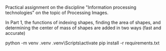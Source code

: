 Practical assignment on the discipline "Information processing technologies" on the topic of Processing Images.

In Part 1, the functions of indexing shapes, finding the area of shapes, and determining the center of mass of shapes are added in two ways (fast and accurate)

python -m venv .venv
.venv\Scripts\activate
pip install -r requirements.txt

